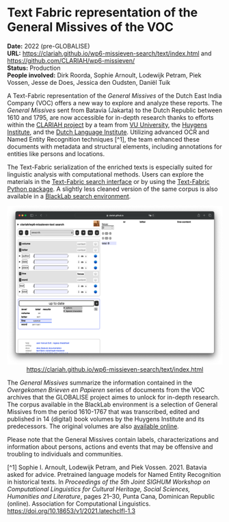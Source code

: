 # Text Fabric representation of the General Missives of the VOC

**Date:** 2022 (pre-GLOBALISE)  
**URL:** https://clariah.github.io/wp6-missieven-search/text/index.html and https://github.com/CLARIAH/wp6-missieven/   
**Status:** Production  
**People involved:** Dirk Roorda, Sophie Arnoult, Lodewijk Petram, Piek Vossen, Jesse de Does, Jessica den Oudsten, Daniël Tuik

A Text-Fabric representation of the _General Missives_ of the Dutch East India Company (VOC) offers a new way to explore and analyze these reports. The _General Missives_ sent from Batavia (Jakarta) to the Dutch Republic between 1610 and 1795, are now accessible for in-depth research thanks to efforts within the [CLARIAH project](https://www.clariah.nl/) by a team from [VU University](https://vu.nl/), the [Huygens Institute](https://www.huygens.knaw.nl/), and the [Dutch Language Institute](https://ivdnt.org/). Utilizing advanced OCR and Named Entity Recognition techniques [^1], the team enhanced these documents with metadata and structural elements, including annotations for entities like persons and locations.

The Text-Fabric serialization of the enriched texts is especially suited for linguistic analysis with computational methods. Users can explore the materials in the [Text-Fabric search interface](https://clariah.github.io/wp6-missieven-search/text/index.html) or by using the [Text-Fabric Python package](https://github.com/CLARIAH/wp6-missieven/). A slightly less cleaned version of the same corpus is also available in a [BlackLab search environment](experiments/blacklab-search-interface-general-missives.md).

<p style="text-align: center;"><a href="https://clariah.github.io/wp6-missieven-search/text/index.html" target="_blank"><img src="/static/img/text-fabric-search-interface-general-missives-screenshot.png" alt="Screenshot of the Text-Fabric Search Interface for General Missives of the VOC"><br>
https://clariah.github.io/wp6-missieven-search/text/index.html</a></p>

The _General Missives_ summarize the information contained in the _Overgekomen Brieven en Papieren_ series of documents from the VOC archives that the GLOBALISE project aimes to unlock for in-depth research. The corpus available in the BlackLab environment is a selection of General Missives from the period 1610-1767 that was transcribed, edited and published in 14 (digital) book volumes by the Huygens Institute and its predecessors. The original volumes are also [available online](https://resources.huygens.knaw.nl/vocgeneralemissiven). 

Please note that the General Missives contain labels, characterizations and information about persons, actions and events that may be offensive and troubling to individuals and communities.

[^1] Sophie I. Arnoult, Lodewijk Petram, and Piek Vossen. 2021. Batavia asked for advice. Pretrained language models for Named Entity Recognition in historical texts. In _Proceedings of the 5th Joint SIGHUM Workshop on Computational Linguistics for Cultural Heritage, Social Sciences, Humanities and Literature_, pages 21–30, Punta Cana, Dominican Republic (online). Association for Computational Linguistics. https://doi.org/10.18653/v1/2021.latechclfl-1.3